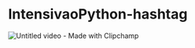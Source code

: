 # IntensivaoPython-hashtag

![Untitled video - Made with Clipchamp](https://github.com/harleiaki/IntensivaoPython-hashtag/assets/96266332/98a44742-b5e9-42a3-b581-806d356740b5)
